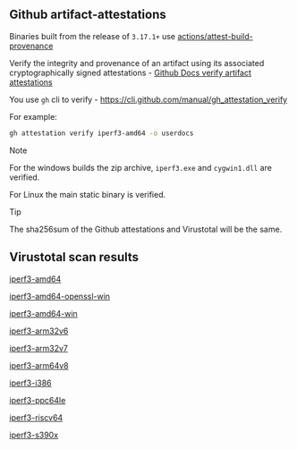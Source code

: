 ## Github artifact-attestations

Binaries built from the release of `3.17.1+` use [actions/attest-build-provenance](https://github.com/actions/attest-build-provenance)

Verify the integrity and provenance of an artifact using its associated cryptographically signed attestations - [Github Docs verify artifact attestations](https://docs.github.com/en/actions/security-for-github-actions/using-artifact-attestations/using-artifact-attestations-to-establish-provenance-for-builds#verifying-artifact-attestations-with-the-github-cli)

You use `gh` cli to verify - https://cli.github.com/manual/gh_attestation_verify

For example:

```bash
gh attestation verify iperf3-amd64 -o userdocs
```

> [!NOTE]
> For the windows builds the zip archive, `iperf3.exe` and `cygwin1.dll` are verified.
>
> For Linux the main static binary is verified.

> [!TIP]
> The sha256sum of the Github attestations and Virustotal will be the same.

## Virustotal scan results

[iperf3-amd64](https://www.virustotal.com/gui/file-analysis/ODZjYjU4YmJmMmJlZWY4NTJlNDUxZTUxOTMzMTJjMjI6MTcyODgyODQ1MA==/detection)

[iperf3-amd64-openssl-win](https://www.virustotal.com/gui/file-analysis/Y2ZiYWM1NGM1MmJiZGM2NGJjZDQwMzQwNmVmYWQ4NzM6MTcyODgyMTMwMQ==/detection)

[iperf3-amd64-win](https://www.virustotal.com/gui/file-analysis/NjI1ZmIxZjVjNTg2OTcxYTZlNmFiYjRlMjM3ZjliODA6MTcyODgyMDc5Mw==/detection)

[iperf3-arm32v6](https://www.virustotal.com/gui/file-analysis/MjU3YTMyM2UxYTBiMzgyNTE1MjJhMDdmNjhjYzM2Y2E6MTcyODgyODUzMA==/detection)

[iperf3-arm32v7](https://www.virustotal.com/gui/file-analysis/YWYwMmYyMmE5MzRiYmYzYjllN2EzZjQwMmEyZjRlNzQ6MTcyODgyOTg4Mw==/detection)

[iperf3-arm64v8](https://www.virustotal.com/gui/file-analysis/MDdlOTAwNTk2Yjk0MDg4MTg4YmQxYzQ4ZDQ1YWZlNTU6MTcyODgyODUzMg==/detection)

[iperf3-i386](https://www.virustotal.com/gui/file-analysis/NmUyMDllNzE3MGI1MzcwMzU4MGFmNDg3NDEyZjAxODY6MTcyODgyODQ0Mw==/detection)

[iperf3-ppc64le](https://www.virustotal.com/gui/file-analysis/ODg3NTk5NzIwNjAyNThhMWMwYmUwYzM3YjgyMjg0ODM6MTcyODgyOTM0NQ==/detection)

[iperf3-riscv64](https://www.virustotal.com/gui/file-analysis/OWJlNWNjYmJkOTUzYzMxNDFmOGEwMDNkZjgwMmZjZGE6MTcyODgyODU1NA==/detection)

[iperf3-s390x](https://www.virustotal.com/gui/file-analysis/ZGRlNzU3ODFiNWE5NGM3ZTNkMmYxNzYzYTc3ZGFlMDQ6MTcyODgyODU1Mw==/detection)

